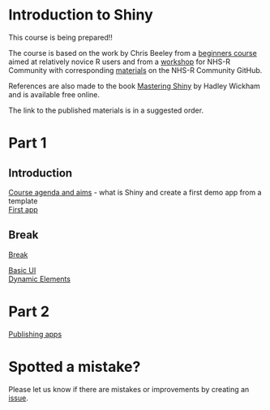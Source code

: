 
# Introduction to Shiny

<!-- badges: start -->
<!-- badges: end -->

This course is being prepared!!

The course is based on the work by Chris Beeley from a [beginners course](https://github.com/ChrisBeeley/shiny_beginners/tree/main) aimed at relatively novice R users and from a [workshop](https://www.youtube.com/watch?v=wEYaeltxlys&list=PLXCrMzQaI6c1Na7BE18OsWtE1WKqrclNn&index=27) for NHS-R Community with corresponding [materials](https://github.com/nhs-r-community/shiny-training) on the NHS-R Community GitHub.

References are also made to the book [Mastering Shiny](https://mastering-shiny.org/index.html) by Hadley Wickham and is available free online.

The link to the published materials is in a suggested order.

# Part 1

## Introduction
[Course agenda and aims](https://nhs-r-community.github.io/shiny-beginners/introduction.html#/title-slide) - what is Shiny and create a first demo app from a template  
[First app](https://nhs-r-community.github.io/shiny-beginners/first-app.html)

## Break
[Break](https://nhs-r-community.github.io/shiny-beginners/session-break-slide.html)  

[Basic UI](https://nhs-r-community.github.io/shiny-beginners/basic-ui.html)  
[Dynamic Elements](https://nhs-r-community.github.io/shiny-beginners/dynamic-elements.html)

# Part 2

[Publishing apps](https://nhs-r-community.github.io/shiny-beginners/publishing-apps.html)  

# Spotted a mistake?
Please let us know if there are mistakes or improvements by creating an 
[issue](https://github.com/nhs-r-community/intro-r-rstudio/issues).  
